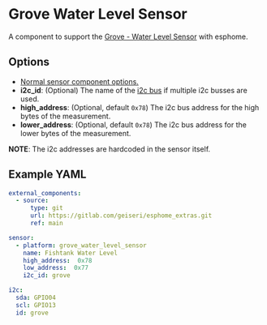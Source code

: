 # Grove Water Level Sensor

A component to support the [Grove - Water Level Sensor](https://wiki.seeedstudio.com/Grove-Water-Level-Sensor) with esphome.  

## Options

- [Normal sensor component options.](https://esphome.io/components/sensor/index.html)
- **i2c_id**: (Optional) The name of the [i2c bus](https://esphome.io/components/i2c.html) if multiple i2c busses are used. 
- **high_address**: (Optional, default `0x78`) The i2c bus address for the high bytes of the measurement.
- **lower_address**: (Optional, default `0x78`) The i2c bus address for the lower bytes of the measurement.

**NOTE**: The i2c addresses are hardcoded in the sensor itself.

## Example YAML

```yaml
external_components:
  - source:
      type: git
      url: https://gitlab.com/geiseri/esphome_extras.git
      ref: main

sensor:
  - platform: grove_water_level_sensor
    name: Fishtank Water Level
    high_address:  0x78
    low_address:  0x77
    i2c_id: grove

i2c:
  sda: GPIO04
  scl: GPIO13
  id: grove

```